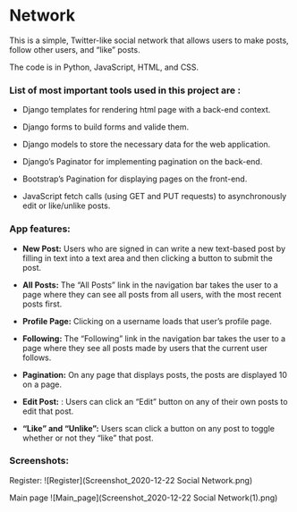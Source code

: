 # Network

This is a simple, Twitter-like social network that allows users to make posts, follow other users, and “like” posts.

The code is in Python, JavaScript, HTML, and CSS.

### List of most important tools used in this project are :

* Django templates for rendering html page with a back-end context.

* Django forms to build forms and valide them.

* Django models to store the necessary data for the web application.
    
* Django’s Paginator for implementing pagination on the back-end.

* Bootstrap’s Pagination for displaying pages on the front-end.

* JavaScript fetch calls (using GET and PUT requests) to asynchronously edit or like/unlike posts.


### App features:

* __New Post:__ Users who are signed in can write a new text-based post by filling in text into a text area and then clicking a button to submit the post.

* __All Posts:__ The “All Posts” link in the navigation bar takes the user to a page where they can see all posts from all users, with the most recent posts first.

* __Profile Page:__ Clicking on a username loads that user’s profile page. 

* __Following:__ The “Following” link in the navigation bar takes the user to a page where they see all posts made by users that the current user follows.

* __Pagination:__ On any page that displays posts, the posts are displayed 10 on a page. 

* __Edit Post:__ : Users can click an “Edit” button on any of their own posts to edit that post.

* __“Like” and “Unlike”:__ Users scan click a button on any post to toggle whether or not they “like” that post.

### Screenshots:

Register:
![Register](Screenshot_2020-12-22 Social Network.png)

Main page
![Main_page](Screenshot_2020-12-22 Social Network(1).png)



